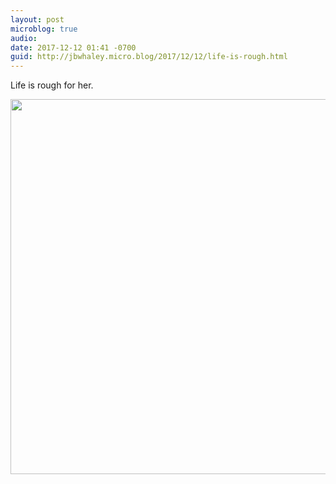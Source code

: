 ```yaml
---
layout: post
microblog: true
audio: 
date: 2017-12-12 01:41 -0700
guid: http://jbwhaley.micro.blog/2017/12/12/life-is-rough.html
---
```

Life is rough for her.

<img src="http://www.jarrodwhaley.com/uploads/2017/3624c62783.jpg" width="600" height="600" />
